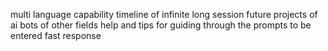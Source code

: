 multi language capability
timeline of infinite long session
future projects of ai bots of other fields 
help and tips for guiding through the prompts to be entered 
fast response
